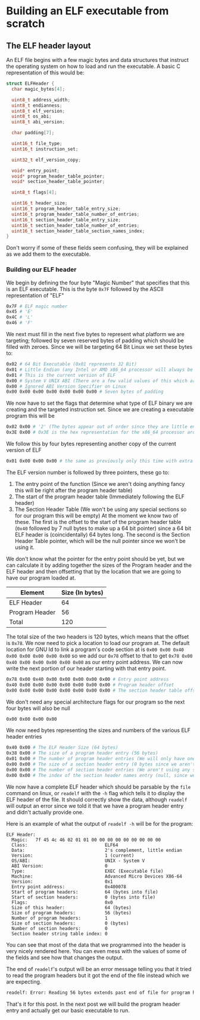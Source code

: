 # Building an ELF executable from scratch

## The ELF header layout
An ELF file begins with a few magic bytes and data structures that instruct the operating system on how to load and run the executable.
A basic C representation of this would be:
```c
struct ELFHeader {
  char magic_bytes[4];

  uint8_t address_width;
  uint8_t endianness;
  uint8_t elf_version;
  uint8_t os_abi;
  uint8_t abi_version;

  char padding[7];

  uint16_t file_type;
  uint16_t instruction_set;

  uint32_t elf_version_copy;

  void* entry_point;
  void* program_header_table_pointer;
  void* section_header_table_pointer;

  uint8_t flags[4];

  uint16_t header_size;
  uint16_t program_header_table_entry_size;
  uint16_t program_header_table_number_of_entries;
  uint16_t section_header_table_entry_size;
  uint16_t section_header_table_number_of_entries;
  uint16_t section_header_table_section_names_index;
}
```
Don't worry if some of these fields seem confusing, they will be explained as we add them to the executable.

### Building our ELF header
We begin by defining the four byte "Magic Number" that specifies that this is an ELF executable. This is the byte `0x7F` followed by the
ASCII representation of "ELF"
```bash
0x7F # ELF magic number
0x45 # 'E'
0x4C # 'L'
0x46 # 'F'
```
We next must fill in the next five bytes to represent what platform we are targeting; followed by seven reserved bytes of 
padding which should be filled with zeroes. Since we will be targeting 64 Bit Linux we set these bytes to:

```bash
0x02 # 64 Bit Executable (0x01 represents 32 Bit)
0x01 # Little Endian (any Intel or AMD x86_64 processor will always be little endian)
0x01 # This is the current version of ELF
0x00 # System V UNIX ABI (There are a few valid values of this which aren't reproduced here) 
0x00 # Ignored ABI Version Specifier on Linux
0x00 0x00 0x00 0x00 0x00 0x00 0x00 # Seven bytes of padding
```

We now have to set the flags that determine what type of ELF binary we are creating and the targeted instruction set.
Since we are creating a executable program this will be 
```bash
0x02 0x00 # '2' (The bytes appear out of order since they are little endian)
0x3E 0x00 # 0x3E is the hex representation for the x86_64 processor architecture
``` 

We follow this by four bytes representing another copy of the current version of ELF
```bash
0x01 0x00 0x00 0x00 # the same as previously only this time with extra bytes
```
The ELF version number is followed by three pointers, these go to:
1. The entry point of the function (Since we aren't doing anything fancy this will be right after the program header table)
2. The start of the program header table (Immediately following the ELF header)
3. The Section Header Table (We won't be using any special sections so for our program this will be empty)
At the moment we know two of these. The first is the offset to the start of the program header table (`0x40` followed by 
7 null bytes to make up a 64 bit pointer) since a 64 bit ELF header is (coincidentally) 64 bytes long.
The second is the Section Header Table pointer, which will be the null pointer since we won't be using it.

We don't know what the pointer for the entry point should be yet, but we can calculate it by adding together the sizes of the
Program header and the ELF header and then offsetting that by the location that we are going to have our program loaded at.

| Element       | Size (In bytes) |
|---------------|-----------------|
|ELF Header     |             64  |
|Program Header |             56  |
|Total          |             120 |

The total size of the two headers is 120 bytes, which means that the offset is `0x78`. We now need to pick a location to load
our program at. The default location for GNU ld to link a program's code section at is `0x00 0x00 0x40 0x00 0x00 0x00 0x00 0x00`
so we add our `0x78` offset to that to get `0x78 0x00 0x40 0x00 0x00 0x00 0x00 0x00` as our entry point address.
We can now write the next portion of our header starting with that entry point.
```bash
0x78 0x00 0x40 0x00 0x00 0x00 0x00 0x00 # Entry point address 
0x40 0x00 0x00 0x00 0x00 0x00 0x00 0x00 # Program header offset
0x00 0x00 0x00 0x00 0x00 0x00 0x00 0x00 # The section header table offset (We aren't using this so it is null)
```
We don't need any special architecture flags for our program so the next four bytes will also be null
```bash
0x00 0x00 0x00 0x00
```
We now need bytes representing the sizes and numbers of the various ELF header entries
```bash
0x40 0x00 # The ELF Header Size (64 bytes)
0x38 0x00 # The size of a program header entry (56 bytes)
0x01 0x00 # The number of program header entries (We will only have one)
0x00 0x00 # The size of a section header entry (0 bytes since we aren't using it)
0x00 0x00 # The number of section header entries (We aren't using any sections)
0x00 0x00 # The index of the section header names entry (null, since we aren't using it)
```

We now have a complete ELF header which should be parsable by the `file` command on linux, or `readelf` with
the `-h` flag which tells it to display the ELF header of the file. It should correctly show the data, although
`readelf` will output an error since we told it that we have a program header entry and didn't actually provide
one. 

Here is an example of what the output of `readelf -h` will be for the program:
```
ELF Header:
  Magic:   7f 45 4c 46 02 01 01 00 00 00 00 00 00 00 00 00
  Class:                             ELF64
  Data:                              2's complement, little endian
  Version:                           1 (current)
  OS/ABI:                            UNIX - System V
  ABI Version:                       0
  Type:                              EXEC (Executable file)
  Machine:                           Advanced Micro Devices X86-64
  Version:                           0x1
  Entry point address:               0x400078
  Start of program headers:          64 (bytes into file)
  Start of section headers:          0 (bytes into file)
  Flags:                             0x0
  Size of this header:               64 (bytes)
  Size of program headers:           56 (bytes)
  Number of program headers:         1
  Size of section headers:           0 (bytes)
  Number of section headers:         0
  Section header string table index: 0
```
You can see that most of the data that we programmed into the header is very nicely rendered here. You can even mess
with the values of some of the fields and see how that changes the output.

The end of `readelf`'s output will be an error message telling you that it tried to read
the program headers but it got the end of the file instead which we are expecting.
```txt
readelf: Error: Reading 56 bytes extends past end of file for program headers
```

That's it for this post. In the next post we will build the program header entry and actually get our basic executable to run.
